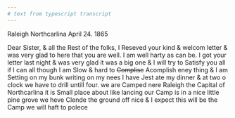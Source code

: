 ```yaml
---
# text from typescript transcript
---
```

Raleigh Northcarlina April 24. 1865

Dear Sister, & all the Rest of the folks, I Reseved your kind & welcom letter & was very glad to here that you are well. I am well harty as can be. I got your letter last night & was very glad it was a big one & I will try to Satisfy you all if I can all though I am Slow & hard to ~~Complise~~ Acomplish eney thing & I am Setting on my bunk writing on my nees I have Jest ate my dinner & at two o clock we have to drill untill four. we are Camped nere Raleigh the Capital of Northcarlina it is Small place about like lancing our Camp is in a nice little pine grove we heve Clende the ground off nice & I expect this will be the Camp we will haft to polece